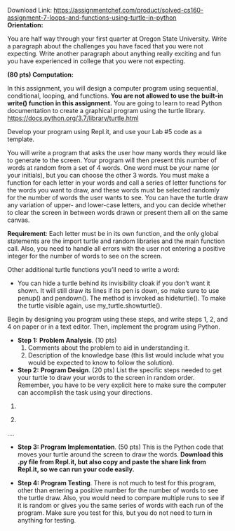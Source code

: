 Download Link: https://assignmentchef.com/product/solved-cs160-assignment-7-loops-and-functions-using-turtle-in-python
<br>
<strong> Orientation: </strong>

You are half way through your first quarter at Oregon State University.  Write a paragraph about the challenges you have faced that you were not expecting. Write another paragraph about anything really exciting and fun you have experienced in college that you were not expecting.




<strong>(80 pts) Computation: </strong>

In this assignment, you will design a computer program using sequential, conditional, looping, and functions.  <strong>You are not allowed to use the built-in write() function in this assignment.</strong>  You are going to learn to read Python documentation to create a graphical program using the turtle library. <u><a href="https://docs.python.org/3.7/library/turtle.html">https://docs.python.org/3.7/library/turtle.html</a></u>




Develop your program using Repl.it, and use your Lab #5 code as a template.




You will write a program that asks the user how many words they would like to generate to the screen.  Your program will then present this number of words at random from a set of 4 words.  One word must be your name (or your initials), but you can choose the other 3 words.  You must make a function for each letter in your words and call a series of letter functions for the words you want to draw, and these words must be selected randomly for the number of words the user wants to see. You can have the turtle draw any variation of upper- and lower-case letters, and you can decide whether to clear the screen in between words drawn or present them all on the same canvas.

<strong>Requirement</strong>: Each letter must be in its own function, and the only global statements are the import turtle and random libraries and the main function call. Also, you need to handle all errors with the user not entering a positive integer for the number of words to see on the screen.

Other additional turtle functions you’ll need to write a word:

<ul>

 <li>You can hide a turtle behind its invisibility cloak if you don’t want it shown. It will still draw its lines if its pen is down, so make sure to use penup() and pendown(). The method is invoked as hideturtle(). To make the turtle visible again, use my_turtle.showturtle().</li>

</ul>




Begin by designing you program using these steps, and write steps 1, 2, and 4 on paper or in a text editor.  Then, implement the program using Python.

<ul>

 <li><strong>Step 1:</strong> <strong>Problem Analysis</strong>. (10 pts)

  <ol>

   <li>Comments about the problem to aid in understanding it.</li>

   <li>Description of the knowledge base (this list would include what you would be expected to know to follow the solution).</li>

  </ol></li>

 <li><strong>Step 2:</strong> <strong>Program Design</strong>. (20 pts) List the specific steps needed to get your turtle to draw your words to the screen in random order. Remember, you have to be very explicit here to make sure the computer can accomplish the task using your directions.</li>

</ul>

<ol>

 <li></li>

</ol>

2.

….

<ul>

 <li><strong>Step 3:</strong> <strong>Program Implementation</strong>. (50 pts) This is the Python code that moves your turtle around the screen to draw the words. <strong>Download this .py file from Repl.it, but also copy and paste the share link from Repl.it, so we can run your code easily. </strong></li>

</ul>




<ul>

 <li><strong>Step 4:</strong> <strong>Program Testing</strong>. There is not much to test for this program, other than entering a positive number for the number of words to see the turtle draw. Also, you would need to compare multiple runs to see if it is random or gives you the same series of words with each run of the program. Make sure you test for this, but you do not need to turn in anything for testing.</li>

</ul>